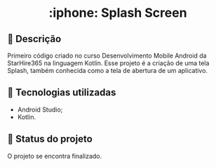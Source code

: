 <h1 align="center">:iphone: Splash Screen</h1>

## :memo: Descrição
Primeiro código criado no curso Desenvolvimento Mobile Android da StarHire365 na linguagem Kotlin. Esse projeto é a criação de uma tela Splash, também conhecida como a tela de abertura de um aplicativo.

## :wrench: Tecnologias utilizadas
* Android Studio;
* Kotlin.

## :dart: Status do projeto
O projeto se encontra finalizado.
